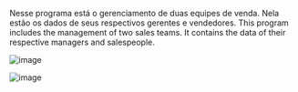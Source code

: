 Nesse programa está o gerenciamento de duas equipes de venda. 
Nela estão os dados de seus respectivos gerentes e vendedores.
This program includes the management of two sales teams.
It contains the data of their respective managers and salespeople.

![image](https://user-images.githubusercontent.com/105609972/184552939-e962b6db-7ab7-470f-bc78-53b70af0b344.png)

![image](https://user-images.githubusercontent.com/105609972/184552945-2773004a-34a0-4533-9aef-5c523df289d5.png)

